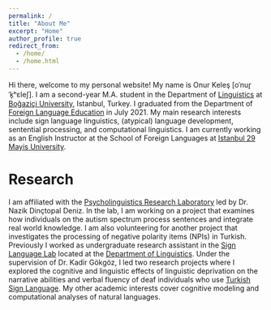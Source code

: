 ```yaml
---
permalink: /
title: "About Me"
excerpt: "Home"
author_profile: true
redirect_from: 
  - /home/
  - /home.html
---
```


Hi there, welcome to my personal website! My name is Onur Kele&#351; [o&#712;nur&#805; &#712;k&#799;&#688;&#603;le&#643;]. I am a second-year M.A. student in the Department of [Linguistics](https://ling.boun.edu.tr) at [Bo&#287;azi&ccedil;i University](http://www.boun.edu.tr), Istanbul, Turkey. I graduated from the Department of [Foreign Language Education](https://fled.boun.edu.tr) in July 2021. My main research interests include sign language linguistics, (atypical) language development, sentential processing, and computational linguistics. I am currently working as an English Instructor at the School of Foreign Languages at [Istanbul 29 Mayis University](https://yadyok.29mayis.edu.tr/en/ihb).

Research
======
I am affiliated with the [Psycholinguistics Research Laboratory](http://denizlab.boun.edu.tr) led by Dr. Nazik Din&ccedil;topal Deniz. In the lab, I am working on a project that examines how individuals on the autism spectrum process sentences and integrate real world knowledge. I am also volunteering for another project that investigates the processing of negative polarity items (NPIs) in Turkish. Previously I worked as undergraduate research assistant in the [Sign Language Lab](https://linguistics.boun.edu.tr/sign-language-lab) located at the [Department of Linguistics](https://linguistics.boun.edu.tr). Under the supervision of Dr. Kadir G&ouml;kg&ouml;z, I led two research projects where I explored the cognitive and linguistic effects of linguistic deprivation on the narrative abilities and verbal fluency of deaf individuals who use [Turkish Sign Language](https://en.wikipedia.org/wiki/Turkish_Sign_Language). My other academic interests cover cognitive modeling and computational analyses of natural languages. 


